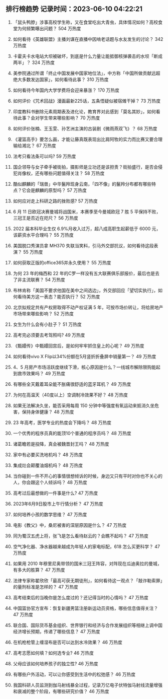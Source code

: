 
## 排行榜趋势 记录时间：2023-06-10 04:22:21
  
  1. 「鼠头鸭脖」涉事高校学生称，又在食堂吃出大青虫，具体情况如何？高校食堂为何频繁曝出问题？ 504 万热度
    
  2. 如何看待《英雄联盟》主播刘谋在直播中因啃老话题与水友发生的讨论？ 342 万热度
    
  3. 卡霍夫卡水电站大坝被破坏，到底是什么力量让能抵御核弹袭击的水坝「断成两半」？ 324 万热度
    
  4. 美参院通过所谓「终止中国发展中国家地位法」，中方称「中国所做贡献远超绝大多数发达国家」，如何看待此事？ 310 万热度
    
  5. 如何看待今年国内大学学费将会迎来暴涨？ 170 万热度
    
  6. 如何评价《咒术回战》漫画最新225话，五条悟疑似被宿傩干掉？ 73 万热度
    
  7. 印度教科书删除元素周期表及进化论，教育界对此感到「莫名其妙」，如何看待此事？会对学生带来哪些影响？ 70 万热度
    
  8. 如何评价张楠、王玉雯、孙艺洲主演的古装剧《微雨燕双飞》？ 68 万热度
    
  9. 《灌篮高手》要怎么画，才能让藤真既表现出比肩阿牧的实力而比赛又要合理输给湘北？ 67 万热度
    
  10. 法考只看法条可以吗? 59 万热度
    
  11. 国企领导与女子牵手被街拍，摄影师是立功还是该担责？街拍盛行，是否会侵犯肖像权，还有哪些问题值得关注？ 58 万热度
    
  12. 酷似麒麟的「瑞兽」中华鬣羚现身云南，「四不像」的鬣羚分布都有哪些特点？它会是麒麟的原型吗？ 57 万热度
    
  13. 如何应对走上科研之路的挫败感? 57 万热度
    
  14. 6 月 11 日欧冠决赛曼城将战国米，本赛季至今曼城欧冠 7 胜 5 平保持不败，三冠王是否近在咫尺？ 56 万热度
    
  15. 2022 届本科毕业生仅 6.9%月收入过万，超八成高职生起薪低于 6000 元，该薪资水平合理吗？ 55 万热度
    
  16. 美国脱口秀演员拿 MH370 失联当笑料，引马外交部抗议，如何看待这段表演？ 55 万热度
    
  17. 如何获取正版的office365并永久使用？ 55 万热度
    
  18. 为何 23 年的梅西和 22 年的C罗一样没有五大联赛俱乐部报价，最后也是去了非主流联赛？ 54 万热度
    
  19. 布林肯称「美国不要求他国在美中之间选边」，外交部回应「望切实执行」，如何看待美方这一表态？能否执行？ 52 万热度
    
  20. 北京拟规定共有产权房取得不动产权证满 5 年，可按市场价转让，将给房地产市场带来哪些影响？ 52 万热度
    
  21. 女生为什么会有小肚子？ 51 万热度
    
  22. 高考完必须要去考驾照吗? 49 万热度
    
  23. 《甄嬛传》中甄嬛回宫后，是如何牢牢抓住皇上的心呢？ 49 万热度
    
  24. 如何看待vivo X Flip以34%份额在5月竖折折叠屏中销量第一？ 49 万热度
    
  25. 4、5 月房产市场活跃度继续下滑，核心原因是什么？一线城市解除限购能起到救市效果吗？ 49 万热度
    
  26. 有哪些全天戴着耳朵能不胀痛很舒适的蓝牙耳机？ 49 万热度
    
  27. 为何在高温天（40度以上）空调制冷效果不好？ 48 万热度
    
  28. 如果无法解决久坐，能否采用每周 150 分钟中等强度有氧运动来抵消久坐危害，保持身体健康？ 48 万热度
    
  29. 23 年高考，医学专业的热度会下降吗？ 48 万热度
    
  30. 一个优秀的程序员真的能顶10个普通的程序员吗？ 48 万热度
    
  31. 诸葛瞻若是投降，真会被魏晋封王吗？ 48 万热度
    
  32. 家中有必要买洗地机吗？ 48 万热度
    
  33. 集成灶会颠覆油烟机吗？ 48 万热度
    
  34. 当你碰到一件不开心的事情很想倾诉的时候，身边又只有平时对你也不关心的人，你会跟这个人倾诉吗？ 48 万热度
    
  35. 高考过后最想做的一件事是什么? 47 万热度
    
  36. 2023年6月9日股市上午行情分析？ 47 万热度
    
  37. 如何培养小孩的数学思维？ 47 万热度
    
  38. 电影《教父》中，桑尼被害的深层原因是什么？ 47 万热度
    
  39. 同为蜀汉五虎上将，张飞是怎么看待赵云的？会瞧不起吗？ 47 万热度
    
  40. 空气净化器、净水器越来越成为年轻人的家电标配，618 怎么买更科学？ 47 万热度
    
  41. 如果用 2010 年穆里尼奥带领的国米三冠王阵容，对阵现在瓜迪奥拉的曼城，有多大的胜算？ 47 万热度
    
  42. 法律专家称翟欣欣「最高可获无期徒刑」，如何看待这一观点？「敲诈勒索罪」的量刑标准是怎样的？ 47 万热度
    
  43. 高考结束后的当晚你是怎么度过的？还记得当时的心情吗？ 47 万热度
    
  44. 中国篮协官方宣布：恢复新疆男篮注册新运动员资格，哪些信息值得关注？ 47 万热度
    
  45. 联合国、国际货币基金组织、世界银行和经济与合作发展组织等相继上调中国经济增长预期，传递了哪些信息？ 47 万热度
    
  46. 在机枪枪管上缠湿布是否可以达到水冷效果？ 46 万热度
    
  47. 高考志愿如何填？如何选专业? 46 万热度
    
  48. 父母应该如何培养孩子的独立性? 46 万热度
    
  49. 有哪些户外活动，可以让你感受到生活中的松弛感？ 46 万热度
    
  50. 我国科研人员监测到伽马射线暴全过程，记录万亿电子伏特伽马射线流量增强和衰减的整个阶段，有哪些研究价值？ 46 万热度
    